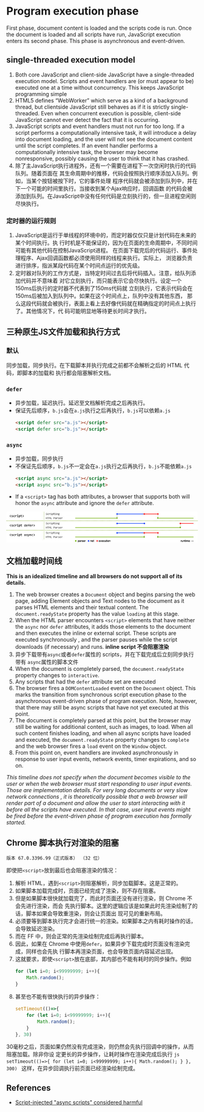 # Program execution phase

First phase, document content is loaded and the scripts code is run. Once the
document is loaded and all scripts have run, JavaScript execution enters its
second phase. This phase is asynchronous and event-driven.


## single-threaded execution model
1. Both core JavaScript and client-side JavaScript have a single-threaded
execution model. Scripts and event handlers are (or must appear to be) executed
one at a time without concurrency. This keeps JavaScript programming simple
2. HTML5 defines “WebWorker” which serve as a kind of a background thread, but
clientside JavaScript still behaves as if it is strictly single-threaded. Even
when concurrent execution is possible, client-side JavaScript cannot ever detect
 the fact that it is occurring.
3. JavaScript scripts and event handlers must not run for too long. If a script
performs a computationally intensive task, it will introduce a delay into
document loading, and the user will not see the document content until the
script completes. If an event handler performs a computationally intensive task,
 the browser may become nonresponsive, possibly causing the user to think that
it has crashed.
4. 除了主JavaScript执行进程外，还有一个需要在进程下一次空闲时执行的代码队列。随着页面在
其生命周期中的推移，代码会按照执行顺序添加入队列。例如，当某个按钮被按下时，它的事件处理
程序代码就会被添加到队列中，并在下一个可能的时间里执行。当接收到某个Ajax响应时，回调函数
的代码会被添加到队列。在JavaScript中没有任何代码是立刻执行的，但一旦进程空闲则尽快执行。

### 定时器的运行规则
1. JavaScript是运行于单线程的环境中的，而定时器仅仅只是计划代码在未来的某个时间执行。执
行时机是不能保证的，因为在页面的生命周期中，不同时间可能有其他代码在控制JavaScript进程。
在页面下载完后的代码运行、事件处理程序、Ajax回调函数都必须使用同样的线程来执行。实际上，
浏览器负责进行排序，指派某段代码在某个时间点运行的优先级。  
2. 定时器对队列的工作方式是，当特定时间过去后将代码插入。注意，给队列添加代码并不意味着
对它立刻执行，而只能表示它会尽快执行。设定一个150ms后执行的定时器不代表到了150ms代码就
立刻执行，它表示代码会在150ms后被加入到队列中。如果在这个时间点上，队列中没有其他东西，
那么这段代码就会被执行，表面上看上去好像代码就在精确指定的时间点上执行了。其他情况下，代
码可能明显地等待更长时间才执行。


## 三种原生JS文件加载和执行方式
### 默认
同步加载，同步执行。在下载脚本并执行完成之前都不会解析之后的 HTML 代码，即脚本的加载和
执行都会阻塞解析文档。

### `defer`
* 异步加载，延迟执行。延迟至文档解析完成之后再执行。
* 保证先后顺序，`b.js`会在`a.js`执行之后再执行，`b.js`可以依赖`a.js`
    ```html
    <script defer src="a.js"></script>
    <script defer src="b.js"></script>
    ```

### `async`
* 异步加载，同步执行
* 不保证先后顺序，`b.js`不一定会在`a.js`执行之后再执行，`b.js`不能依赖`a.js`
    ```html
    <script async src="a.js"></script>
    <script async src="b.js"></script>
    ```
* If a `<script>` tag has both attributes, a browser that supports both will
honor the `async` attribute and ignore the `defer` attribute.

![scriptTimeline](image/scriptTimeline.jpg)  




## 文档加载时间线  
**This is an idealized timeline and all browsers do not support all of its
details.**
1. The web browser creates a `Document` object and begins parsing the web page,
adding Element objects and Text nodes to the document as it parses HTML elements
 and their textual content. The `document.readyState` property has the value
`loading` at this stage.
2. When the HTML parser encounters `<script>` elements that have neither the
`async` nor `defer` attributes, it adds those elements to the document and then
executes the inline or external script. These scripts are executed synchronously
, and the parser pauses while the script downloads (if necessary) and runs.
**inline script 不会阻塞渲染**
3. 异步下载带有`async`或者`defer`属性的 scripts，并在下载完成后立刻同步执行带有
`async`属性的脚本文件
4. When the document is completely parsed, the `document.readyState` property
changes to `interactive`.
5. Any scripts that had the `defer` attribute set are executed
6. The browser fires a `DOMContentLoaded` event on the `Document` object. This
marks the transition from synchronous script execution phase to the asynchronous
 event-driven phase of program execution. Note, however, that there may still be
async scripts that have not yet executed at this point.
7. The document is completely parsed at this point, but the browser may still be
 waiting for additional content, such as images, to load. When all such content
finishes loading, and when all async scripts have loaded and executed, the
`document.readyState` property changes to `complete` and the web browser fires a
 `load` event on the `Window` object.
8. From this point on, event handlers are invoked asynchronously in response to
user input events, network events, timer expirations, and so on.

*This timeline does not specify when the document becomes visible to the user or
 when the web browser must start responding to user input events. Those are
implementation details. For very long documents or very slow network connections
, it is theoretically possible that a web browser will render part of a document
 and allow the user to start interacting with it before all the scripts have
executed. In that case, user input events might be fired before the event-driven
 phase of program execution has formally started.*

## Chrome 脚本执行对渲染的阻塞
```
版本 67.0.3396.99（正式版本） （32 位）
```
即使把`<script>`放到最后也会阻塞渲染的情况：
1. 解析 HTML，遇到`<script>`则阻塞解析，同步加载脚本。这是正常的。
2. 如果脚本加载完成时，页面已经完成了渲染，则不存在阻塞。
3. 但是如果脚本很快就加载完了，而此时页面还没有进行渲染，则 Chrome 不会先进行渲染，而会
先执行脚本。这里的逻辑应该是如果此时先渲染绘制了的话，脚本如果会导致重渲染，则会让页面出
现可见的重新布局。
4. 必须要等到脚本执行完才会进行统一的渲染。如果脚本之内有耗时操作的话，会导致延迟渲染。
5. 而在 FF 中，则会正常的先渲染绘制完成后再执行脚本。
6. 因此，如果在 Chrome 中使用`defer`，如果异步下载完成时页面没有渲染完成，同样也会先执
行脚本再渲染页面，也会导致页面内容延迟出现。
7. 这就要求，即使`<script>`放在底部，其内部也不能有耗时的同步操作。例如
    ```js
    for (let i=0; i<99999999; i++){
        Math.random();
    }
    ```
8. 甚至也不能有很快执行的异步操作：
    ```js
    setTimeout(()=>{
        for (let i=0; i<99999999; i++){
            Math.random();
        }
    }, 30)
    ```
30毫秒之后，页面如果仍然没有完成渲染，则仍然会先执行回调中的操作，从而阻塞加载。除非你设
定更长的异步操作，让耗时操作在渲染完成后执行
    ```js
    setTimeout(()=>{
        for (let i=0; i<99999999; i++){
            Math.random();
        }
    }, 300)
    ```
这样，在异步回调执行前页面已经渲染绘制完成。



## References
* [Script-injected "async scripts" considered harmful](https://www.igvita.com/2014/05/20/script-injected-async-scripts-considered-harmful/)  
